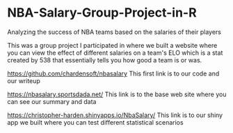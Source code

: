 # NBA-Salary-Group-Project-in-R
Analyzing the success of NBA teams based on the salaries of their players

This was a group project I participated in where we built a website where you can view the effect of different salaries on a team's ELO which is a stat created by 538 that essentially tells you how good a team is or was.

https://github.com/chardensoft/nbasalary
This first link is to our code and our writeup

https://nbasalary.sportsdada.net/
This link is to the base web site where you can see our summary and data

https://christopher-harden.shinyapps.io/NbaSalary/
This link is to our shiny app we built where you can test different statistical scenarios 
